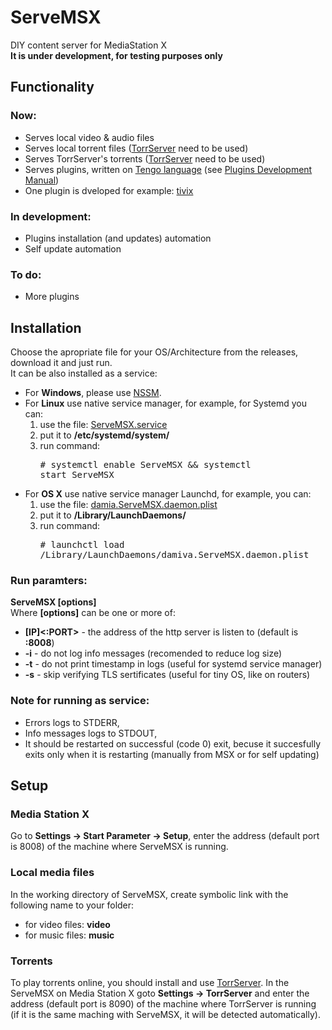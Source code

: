 # ServeMSX
DIY content server for MediaStation X<br>**It is under development, for testing purposes only**

## Functionality
### Now:
- Serves local video & audio files
- Serves local torrent files ([TorrServer](https://github.com/YouROK/TorrServer/releases) need to be used)
- Serves TorrServer's torrents ([TorrServer](https://github.com/YouROK/TorrServer/releases) need to be used)
- Serves plugins, written on [Tengo language](https://github.com/d5/tengo) (see [Plugins Development Manual](PLUGINS.md))
- One plugin is dveloped for example: [tivix](https://github.com/damiva/ServeMSX-Plugs)
### In development:
- Plugins installation (and updates) automation
- Self update automation
### To do:
- More plugins
## Installation
Choose the apropriate file for your OS/Architecture from the releases, download it and just run.<br>It can be also installed as a service:
- For **Windows**, please use [NSSM](https://nssm.cc/usage).
- For **Linux** use native service manager, for example, for Systemd you can:
  1. use the file: [ServeMSX.service](ServeMSX.service) 
  2. put it to **/etc/systemd/system/**
  3. run command: <pre># systemctl enable ServeMSX && systemctl start ServeMSX</pre>
- For **OS X** use native service manager Launchd, for example, you can:
  1. use the file: [damia.ServeMSX.daemon.plist](damia.ServeMSX.daemon.plist)
  2. put it to **/Library/LaunchDaemons/** 
  3. run command: <pre># launchctl load /Library/LaunchDaemons/damiva.ServeMSX.daemon.plist</pre>
### Run paramters:
**ServeMSX [options]**<br>Where **[options]** can be one or more of:
- **[IP]<:PORT>** - the address of the http server is listen to (default is **:8008**)
- **-i** - do not log info messages (recomended to reduce log size)
- **-t** - do not print timestamp in logs (useful for systemd service manager)
- **-s** - skip verifying TLS sertificates (useful for tiny OS, like on routers)
### Note for running as service:
- Errors logs to STDERR, 
- Info messages logs to STDOUT,
- It should be restarted on successful (code 0) exit, becuse it succesfully exits only when it is restarting (manually from MSX or for self updating)
## Setup
### Media Station X
Go to **Settings -> Start Parameter -> Setup**, enter the address (default port is 8008) of the machine where ServeMSX is running.
### Local media files
In the working directory of ServeMSX, create symbolic link with the following name to your folder:
- for video files: **video**
- for music files: **music**
### Torrents
To play torrents online, you should install and use [TorrServer](https://github.com/YouROK/TorrServer/releases). In the ServeMSX on Media Station X goto **Settings -> TorrServer** and enter the address (default port is 8090) of the machine where TorrServer is running (if it is the same maching with ServeMSX, it will be detected automatically).
